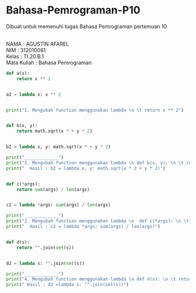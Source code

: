 # Bahasa-Pemrograman-P10
Dibuat untuk memenuhi tugas Bahasa Pemrograman pertemuan 10

<br>NAMA        : AGUSTIN AFAREL
<br>NIM         : 312010081
<br>Kelas       : TI.20.B.1
<br>Mata Kuliah : Bahasa Pemrograman

``` python
def a(x):
    return x ** 2


a2 = lambda x: x ** 2


print("1. Mengubah function menggunakan lambda \n \t return x ** 2")


def b(x, y):
    return math.sqrt(x * + y * 2)


b2 = lambda x, y: math.sqrt(x * + y * 2)

print("_____________")
print("2. Mengubah function menggunakan lambda \n def b(x, y): \n \t return math.sqrt(x * 2 + y * 2)")
print("  Hasil : b2 = lambda x, y: math.sqrt(x * 2 + y * 2)")


def c(*args):
    return sum(args) / len(args)


c2 = lambda *args: sum(args) / len(args)

print("_____________")
print("2. Mengubah function menggunakan lambda \n  def c(*args): \n \t return sum(args) / len(args)")
print("  Hasil : c2 = lambda *args: sum(args) / len(args)")


def d(s):
    return "".join(set(s))


d2 = lambda s: "".join(set(s))

print("_____________")
print("4. Mengubah function menggunakan lambda \n def d(s): \n \t return "".join(set(s)")
print(" Hasil : d2 =lambda s: "".join(set(s))")

```